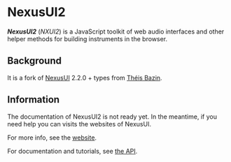 # NexusUI2

**_NexusUI2_** (_NXUI2_) is a JavaScript toolkit of web audio interfaces and other helper methods for building instruments in the browser.

## Background

It is a fork of [NexusUI](https://github.com/nexus-js/ui) 2.2.0 + types from [Théis Bazin](https://github.com/tbazin).

## Information

The documentation of NexusUI2 is not ready yet. In the meantime, if you need help you can visits the websites of NexusUI.

For more info, see the [website](http://nexus-js.github.io/ui/).

For documentation and tutorials, see [the API](http://nexus-js.github.io/ui/api/).
